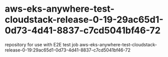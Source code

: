 # aws-eks-anywhere-test-cloudstack-release-0-19-29ac65d1-0d73-4d41-8837-c7cd5041bf46-72
repository for use with E2E test job aws-eks-anywhere-test-cloudstack-release-0-19:29ac65d1-0d73-4d41-8837-c7cd5041bf46-72
